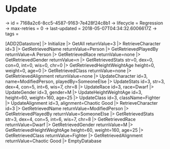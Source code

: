 # Update

-> id = 7168a2c6-8cc5-4587-9163-7e428f24c8b1
-> lifecycle = Regression
-> max-retries = 0
-> last-updated = 2018-05-07T04:34:32.6006617Z
-> tags = 

[ADD2Datastore]
|> Initialize
|> GetAll returnValue=3
|> RetrieveCharacter id=3
|> GetRetrievedName returnValue=Person
|> GetRetrievedPlayedBy returnValue=A Person
|> GetRetrievedRace returnValue=none
|> GetRetrievedGender returnValue=n
|> GetRetrievedStats str=0, dex=0, con=0, int=0, wis=0, chr=0
|> GetRetrievedHeightWeightAge height=0, weight=0, age=0
|> GetRetrievedClass returnValue=none
|> GetRetrievedAlignment returnValue=none
|> UpdateCharacter id=3, name=ModifiedPerson, playedBy=SomeoneElse
|> UpdateStats id=3, str=3, dex=4, con=5, int=6, wis=7, chr=8
|> UpdateRace id=3, race=Dwarf
|> UpdateGender id=3, gender=M
|> UpdateHeightWeightAge id=3, height=60, weight=160, age=25
|> UpdateClass id=3, className=Fighter
|> UpdateAlignment id=3, alignment=Chaotic Good
|> RetrieveCharacter id=3
|> GetRetrievedName returnValue=ModifiedPerson
|> GetRetrievedPlayedBy returnValue=SomeoneElse
|> GetRetrievedStats str=3, dex=4, con=5, int=6, wis=7, chr=8
|> GetRetrievedRace returnValue=Dwarf
|> GetRetrievedGender returnValue=M
|> GetRetrievedHeightWeightAge height=60, weight=160, age=25
|> GetRetrievedClass returnValue=Fighter
|> GetRetrievedAlignment returnValue=Chaotic Good
|> EmptyDatabase
~~~
